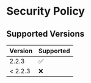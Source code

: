 # Security Policy

## Supported Versions

| Version | Supported          |
| ------- | ------------------ |
| 2.2.3  | :white_check_mark: |
| < 2.2.3   | :x:                |
